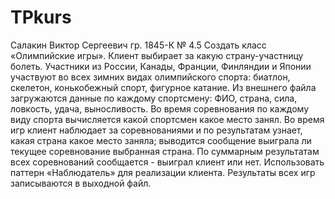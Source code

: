 # TPkurs

Салакин Виктор Сергеевич
гр. 1845-К
№ 4.5
Создать класс «Олимпийские игры». Клиент выбирает за какую страну-участницу болеть. Участники из России, Канады, Франции, Финляндии и Японии участвуют во всех зимних видах олимпийского спорта: биатлон, скелетон, конькобежный спорт, фигурное катание. Из внешнего файла загружаются данные по каждому спортсмену: ФИО, страна, сила, ловкость, удача, выносливость. Во время соревнования по каждому виду спорта вычисляется какой спортсмен какое место занял. Во время игр клиент наблюдает за соревнованиями и по результатам узнает, какая страна какое место заняла; выводится сообщение выиграла ли текущее соревнование выбранная страна. По суммарным результатам всех соревнований сообщается - выиграл клиент или нет. Использовать паттерн «Наблюдатель» для реализации клиента. Результаты всех игр записываются в выходной файл.
